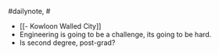 #dailynote, #
- [[- Kowloon Walled City]]
- Engineering is going to be a challenge, its going to be hard.
- Is second degree, post-grad?
